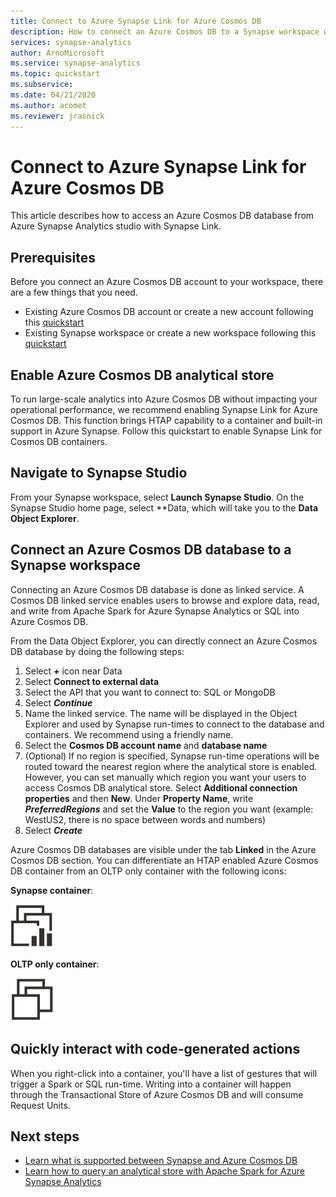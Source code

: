 ```yaml
---
title: Connect to Azure Synapse Link for Azure Cosmos DB
description: How to connect an Azure Cosmos DB to a Synapse workspace with Synapse Link
services: synapse-analytics 
author: ArnoMicrosoft
ms.service: synapse-analytics 
ms.topic: quickstart
ms.subservice: 
ms.date: 04/21/2020
ms.author: acomet
ms.reviewer: jrasnick
---
```


# Connect to Azure Synapse Link for Azure Cosmos DB

This article describes how to access an Azure Cosmos DB database from Azure Synapse Analytics studio with Synapse Link. 

## Prerequisites

Before you connect an Azure Cosmos DB account to your workspace, there are a few things that you need.

* Existing Azure Cosmos DB account or create a new account following this [quickstart](https://docs.microsoft.com/azure/cosmos-db/how-to-manage-database-account)
* Existing Synapse workspace or create a new workspace following this [quickstart](https://docs.microsoft.com/azure/synapse-analytics/quickstart-create-workspace) 

## Enable Azure Cosmos DB analytical store

To run large-scale analytics into Azure Cosmos DB without impacting your operational performance, we recommend enabling Synapse Link for Azure Cosmos DB. This function brings HTAP capability to a container and built-in support in Azure Synapse. Follow this quickstart to enable Synapse Link for Cosmos DB containers.

## Navigate to Synapse Studio

From your Synapse workspace, select **Launch Synapse Studio**. On the Synapse Studio home page, select **Data, which will take you to the **Data Object Explorer**.

## Connect an Azure Cosmos DB database to a Synapse workspace

Connecting an Azure Cosmos DB database is done as linked service. A Cosmos DB linked service enables users to browse and explore data, read, and write from Apache Spark for Azure Synapse Analytics or SQL into Azure Cosmos DB.

From the Data Object Explorer, you can directly connect an Azure Cosmos DB database by doing the following steps:

1. Select ***+*** icon near Data
2. Select **Connect to external data**
3. Select the API that you want to connect to: SQL or MongoDB
4. Select ***Continue***
5. Name the linked service. The name will be displayed in the Object Explorer and used by Synapse run-times to connect to the database and containers. We recommend using a friendly name.
6. Select the **Cosmos DB account name** and **database name**
7. (Optional) If no region is specified, Synapse run-time operations will be routed toward the nearest region where the analytical store is enabled. However, you can set manually which region you want your users to access Cosmos DB analytical store. Select **Additional connection properties** and then **New**. Under **Property Name**, write ***PreferredRegions*** and set the **Value** to the region you want (example: WestUS2, there is no space between words and numbers)
8. Select ***Create***

Azure Cosmos DB databases are visible under the tab **Linked** in the Azure Cosmos DB section. You can differentiate an HTAP enabled Azure Cosmos DB container from an OLTP only container with the following icons:

**Synapse container**:

![HTAP container](./media/quickstart-connect-synapse-link-cosmosdb/htap-container.png)

**OLTP only container**:

![OLTP container](./media/quickstart-connect-synapse-link-cosmosdb/oltp-container.png)

## Quickly interact with code-generated actions

When you right-click into a container, you'll have a list of gestures that will trigger a Spark or SQL run-time. Writing into a container will happen through the Transactional Store of Azure Cosmos DB and will consume Request Units.  

## Next steps

* [Learn what is supported between Synapse and Azure Cosmos DB](./synapse-link/concept-synapse-link-cosmos-db-support.md)
* [Learn how to query an analytical store with Apache Spark for Azure Synapse Analytics](synapse-link/how-to-query-analytical-store-spark.md)
